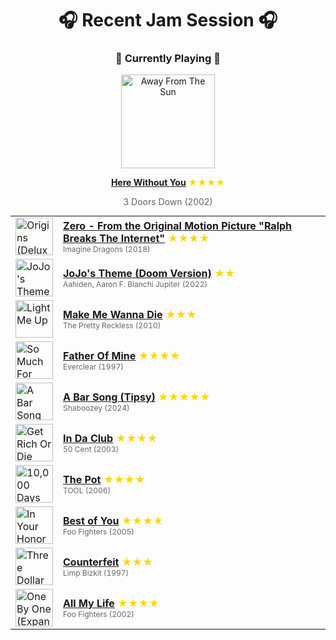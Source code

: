 <div align='center'>

# 🎧 Recent Jam Session 🎧

<h3>🎵 Currently Playing 🎵</h3>

<a href="https://open.spotify.com/track/3NLrRZoMF0Lx6zTlYqeIo4"><img src="https://i.scdn.co/image/ab67616d0000b27383c39b0d32eb4a2064e1e228" width="150" height="150" alt="Away From The Sun" /></a>

<b><a href="https://open.spotify.com/track/3NLrRZoMF0Lx6zTlYqeIo4">Here Without You</a></b><span style="color: gold;"> ★★★★</span>

<span style="color: #666;">3 Doors Down (2002)</span>

<table style='margin: 0 auto; max-width: 550px;'>
<tr>
<td width="60"><a href="https://open.spotify.com/track/2bzitsPcImYC6DZWvvLCQi"><img src="https://i.scdn.co/image/ab67616d0000b273da6f73a25f4c79d0e6b4a8bd" width="60" height="60" alt="Origins (Deluxe)" /></a></td>
<td><b><a href="https://open.spotify.com/track/2bzitsPcImYC6DZWvvLCQi">Zero - From the Original Motion Picture "Ralph Breaks The Internet"</a></b> <span style="color: gold;"> ★★★★</span><br><span style="font-size: 12px; color: #666;">Imagine Dragons (2018)</span></td>
</tr>
<tr>
<td width="60"><a href="https://open.spotify.com/track/5CILaxqY18T6yBVvMx2DmI"><img src="https://i.scdn.co/image/ab67616d0000b273b1e8bcb88edca008573d56ab" width="60" height="60" alt="JoJo's Theme (Doom Version)" /></a></td>
<td><b><a href="https://open.spotify.com/track/5CILaxqY18T6yBVvMx2DmI">JoJo's Theme (Doom Version)</a></b> <span style="color: gold;"> ★★</span><br><span style="font-size: 12px; color: #666;">Aahiden, Aaron F. Bianchi Jupiter (2022)</span></td>
</tr>
<tr>
<td width="60"><a href="https://open.spotify.com/track/2opyAm6zOyjR0An5LkblfN"><img src="https://i.scdn.co/image/ab67616d0000b273ded3790fc374ac8c641c27df" width="60" height="60" alt="Light Me Up" /></a></td>
<td><b><a href="https://open.spotify.com/track/2opyAm6zOyjR0An5LkblfN">Make Me Wanna Die</a></b> <span style="color: gold;"> ★★★</span><br><span style="font-size: 12px; color: #666;">The Pretty Reckless (2010)</span></td>
</tr>
<tr>
<td width="60"><a href="https://open.spotify.com/track/2hx4ptqsE8dboLH3NCLmaN"><img src="https://i.scdn.co/image/ab67616d0000b27365a9e11c89449998ac3da930" width="60" height="60" alt="So Much For The Afterglow" /></a></td>
<td><b><a href="https://open.spotify.com/track/2hx4ptqsE8dboLH3NCLmaN">Father Of Mine</a></b> <span style="color: gold;"> ★★★★</span><br><span style="font-size: 12px; color: #666;">Everclear (1997)</span></td>
</tr>
<tr>
<td width="60"><a href="https://open.spotify.com/track/2FQrifJ1N335Ljm3TjTVVf"><img src="https://i.scdn.co/image/ab67616d0000b27380d86d636244b72a3a1eede2" width="60" height="60" alt="A Bar Song (Tipsy)" /></a></td>
<td><b><a href="https://open.spotify.com/track/2FQrifJ1N335Ljm3TjTVVf">A Bar Song (Tipsy)</a></b> <span style="color: gold;"> ★★★★★</span><br><span style="font-size: 12px; color: #666;">Shaboozey (2024)</span></td>
</tr>
<tr>
<td width="60"><a href="https://open.spotify.com/track/4RY96Asd9IefaL3X4LOLZ8"><img src="https://i.scdn.co/image/ab67616d0000b273f7f74100d5cc850e01172cbf" width="60" height="60" alt="Get Rich Or Die Tryin'" /></a></td>
<td><b><a href="https://open.spotify.com/track/4RY96Asd9IefaL3X4LOLZ8">In Da Club</a></b> <span style="color: gold;"> ★★★★</span><br><span style="font-size: 12px; color: #666;">50 Cent (2003)</span></td>
</tr>
<tr>
<td width="60"><a href="https://open.spotify.com/track/1lATXTBJDHwawvT1UfxWu3"><img src="https://i.scdn.co/image/ab67616d0000b273781369aabc39c792cc55604f" width="60" height="60" alt="10,000 Days" /></a></td>
<td><b><a href="https://open.spotify.com/track/1lATXTBJDHwawvT1UfxWu3">The Pot</a></b> <span style="color: gold;"> ★★★★</span><br><span style="font-size: 12px; color: #666;">TOOL (2006)</span></td>
</tr>
<tr>
<td width="60"><a href="https://open.spotify.com/track/5FZxsHWIvUsmSK1IAvm2pp"><img src="https://i.scdn.co/image/ab67616d0000b2736c44679425e2695001b35d72" width="60" height="60" alt="In Your Honor" /></a></td>
<td><b><a href="https://open.spotify.com/track/5FZxsHWIvUsmSK1IAvm2pp">Best of You</a></b> <span style="color: gold;"> ★★★★</span><br><span style="font-size: 12px; color: #666;">Foo Fighters (2005)</span></td>
</tr>
<tr>
<td width="60"><a href="https://open.spotify.com/track/2nMN06ZdkOyGrhSDt9CKah"><img src="https://i.scdn.co/image/ab67616d0000b273946301359b8ad60772671b8f" width="60" height="60" alt="Three Dollar Bill, Y'all $" /></a></td>
<td><b><a href="https://open.spotify.com/track/2nMN06ZdkOyGrhSDt9CKah">Counterfeit</a></b> <span style="color: gold;"> ★★★</span><br><span style="font-size: 12px; color: #666;">Limp Bizkit (1997)</span></td>
</tr>
<tr>
<td width="60"><a href="https://open.spotify.com/track/6tsojOQ5wHaIjKqIryLZK6"><img src="https://i.scdn.co/image/ab67616d0000b273b00ee453b3496535eaa6e4b3" width="60" height="60" alt="One By One (Expanded Edition)" /></a></td>
<td><b><a href="https://open.spotify.com/track/6tsojOQ5wHaIjKqIryLZK6">All My Life</a></b> <span style="color: gold;"> ★★★★</span><br><span style="font-size: 12px; color: #666;">Foo Fighters (2002)</span></td>
</tr>
</table>
</div>

